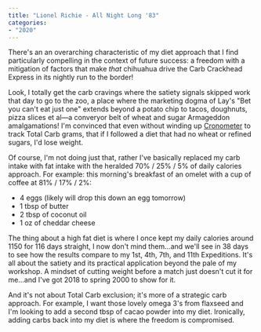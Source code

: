```yaml
---
title: "Lionel Richie - All Night Long '83"
categories:
- "2020"
---
```

There's an an overarching characteristic of my diet approach that I find particularly compelling in the context of future success: a freedom with a mitigation of factors that make *that* chihuahua drive the Carb Crackhead Express in its nightly run to the border!

Look, I totally get the carb cravings where the satiety signals skipped work that day to go to the zoo, a place where the marketing dogma of Lay's "Bet you can't eat just one" extends beyond a potato chip to tacos, doughnuts, pizza slices et al—a converyor belt of wheat and sugar Armageddon amalgamations! I'm convinced that even without winding up [Cronometer](https://cronometer.com/) to track Total Carb grams, that if I followed a diet that had no wheat or refined sugars, I'd lose weight.

Of course, I'm not doing just that, rather I've basically replaced my carb intake with fat intake with the heralded 70% / 25% / 5% of daily calories approach. For example: this morning's breakfast of an omelet with a cup of coffee at 81% / 17% / 2%:

  * 4 eggs (likely will drop this down an egg tomorrow)
  * 1 tbsp of butter
  * 2 tbsp of coconut oil
  * 1 oz of cheddar cheese

The thing about a high fat diet is where I once kept my daily calories around 1150 for 116 days straight, I now don't mind them...and we'll see in 38 days to see how the results compare to my 1st, 4th, 7th, and 11th Expeditions. It's all about the satiety and its practical application beyond the pale of my workshop. A mindset of cutting weight before a match just doesn't cut it for me...and I've got 2018 to spring 2000 to show for it.

And it's not about Total Carb exclusion; it's more of a strategic carb approach. For example, I want those lovely omega 3's from flaxseed and I'm looking to add a second tbsp of cacao powder into my diet. Ironically, adding carbs back into my diet is where the freedom is compromised.
